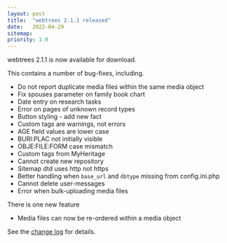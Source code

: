 ```yaml
---
layout: post
title:  "webtrees 2.1.1 released"
date:   2022-04-29
sitemap:
priority: 1.0
---
```


webtrees 2.1.1 is now available for download.

This contains a number of bug-fixes, including.

* Do not report duplicate media files within the same media object
* Fix spouses parameter on family book chart
* Date entry on research tasks
* Error on pages of unknown record types
* Button styling - add new fact
* Custom tags are warnings, not errors
* AGE field values are lower case
* BURI:PLAC not initially visible
* OBJE:FILE:FORM case mismatch
* Custom tags from MyHeritage
* Cannot create new repository
* Sitemap dtd uses http not https
* Better handling when `base_url` and `dbtype` missing from config.ini.php
* Cannot delete user-messages
* Error when bulk-uploading media files

There is one new feature

* Media files can now be re-ordered within a media object

See the [change log](https://github.com/fisharebest/webtrees/compare/2.1.0...2.1.1) for details.
